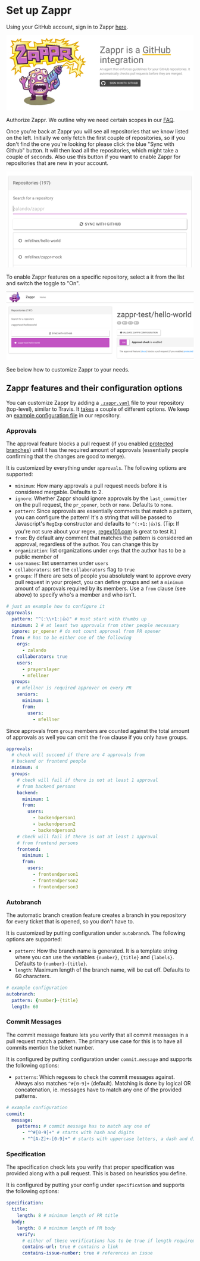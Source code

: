 # Set up Zappr

Using your GitHub account, sign in to Zappr [here](https://zappr.opensource.zalan.do/login).

![Login](img/setup/login.png)

Authorize Zappr. We outline why we need certain scopes in our [FAQ](https://zappr.readthedocs.org/en/latest/faq).

Once you're back at Zappr you will see all repositories that we know listed on the left. Initially we only fetch the first couple of repositories, so if you don't find the one you're looking for please click the blue "Sync with Github" button. It will then load all the repositories, which might take a couple of seconds. Also use this button if you want to enable Zappr for repositories that are new in your account.

![IMAGE](img/setup/repo-list.png)

To enable Zappr features on a specific repository, select a it from the list and switch the toggle to "On".

![IMAGE](img/setup/repo.png)

See below how to customize Zappr to your needs.

## Zappr features and their configuration options

You can customize Zappr by adding a [`.zappr.yaml`](https://github.com/zalando/zappr/blob/master/.zappr-example.yaml) file to your repository (top-level), similar to Travis. It [takes](https://github.com/zalando/zappr/blob/master/.zappr-example.yaml) a couple of different options. We keep an [example configuration file](https://github.com/zalando/zappr/blob/master/.zappr-example.yaml) in our repository.

### Approvals

The approval feature blocks a pull request (if you enabled [protected branches](https://github.com/blog/2051-protected-branches-and-required-status-checks)) until it has the required amount of approvals (essentially people confirming that the changes are good to merge).

It is customized by everything under `approvals`. The following options are supported:

* `minimum`: How many approvals a pull request needs before it is considered mergable. Defaults to 2.
* `ignore`: Whether Zappr should ignore approvals by the `last_committer` on the pull request, the `pr_opener`, `both` or `none`. Defaults to `none`.
* `pattern`: Since approvals are essentially comments that match a pattern, you can configure the pattern! It's a string that will be passed to Javascript's `RegExp` constructor and defaults to `^(:+1:|👍)$`. (Tip: If you're not sure about your regex, [regex101.com](https://regex101.com/) is great to test it.)
* `from`: By default any comment that matches the pattern is considered an approval, regardless of the author. You can change this by
 * `organization`: list organizations under `orgs` that the author has to be a public member of
 * `usernames`: list usernames under `users`
 * `collaborators`: set the `collaborators` flag to `true`
* `groups`: If there are sets of people you absolutely want to approve every pull request in your project, you can define groups and set a `minimum` amount of approvals required by its members. Use a `from` clause (see above) to specify who's a member and who isn't.

~~~ yaml
# just an example how to configure it
approvals:
  pattern: "^(:\\+1:|👍)" # must start with thumbs up
  minimum: 2 # at least two approvals from other people necessary
  ignore: pr_opener # do not count approval from PR opener
  from: # has to be either one of the following
    orgs:
      - zalando
    collaborators: true
    users:
      - prayerslayer
      - mfellner
  groups:
    # mfellner is required approver on every PR
    seniors:
      minimum: 1
      from:
        users:
          - mfellner
~~~

Since approvals from `group` members are counted against the total amount of approvals as well you can omit the `from` clause if you only have groups.

~~~ yaml
approvals:
  # check will succeed if there are 4 approvals from
  # backend or frontend people
  minimum: 4
  groups:
    # check will fail if there is not at least 1 approval
    # from backend persons
    backend:
      minimum: 1
      from:
        users:
          - backendperson1
          - backendperson2
          - backendperson3
    # check will fail if there is not at least 1 approval
    # from frontend persons
    frontend:
      minimum: 1
      from:
        users:
          - frontendperson1
          - frontendperson2
          - frontendperson3
~~~

### Autobranch

The automatic branch creation feature creates a branch in you repository for every ticket that is opened, so you don't have to.

It is customized by putting configuration under `autobranch`. The following options are supported:

* `pattern`: How the branch name is generated. It is a template string where you can use the variables `{number}`, `{title}` and `{labels}`. Defaults to `{number}-{title}`.
* `length`: Maximum length of the branch name, will be cut off. Defaults to 60 characters.

~~~ yaml
# example configuration
autobranch:
  pattern: {number}-{title}
  length: 60
~~~

### Commit Messages

The commit message feature lets you verify that all commit messages in a pull request match a pattern. The primary use case for this is to have all commits mention the ticket number.

It is configured by putting configuration under `commit.message` and supports the following options:

* `patterns`: Which regexes to check the commit messages against. Always also matches `^#[0-9]+` (default). Matching is done by logical OR concatenation, ie. messages have to match any one of the provided patterns.

~~~ yaml
# example configuration
commit:
  message:
    patterns: # commit message has to match any one of
      - "^#[0-9]+" # starts with hash and digits
      - "^[A-Z]+-[0-9]+" # starts with uppercase letters, a dash and digits
~~~

### Specification

The specification check lets you verify that proper specification was provided along with a pull request. This is based on heuristics you define.

It is configured by putting your config under `specification` and supports the following options:

~~~ yaml
specification:
  title:
    length: 8 # minimum length of PR title
  body:
    length: 8 # minimum length of PR body
    verify:
      # either of these verifications has to be true if length requirement is not met
      contains-url: true # contains a link
      contains-issue-number: true # references an issue
~~~
